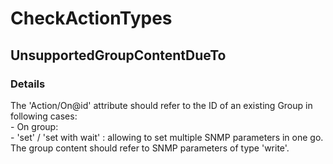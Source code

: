 ﻿---  
uid: Validator_6_7_11  
---

# CheckActionTypes

## UnsupportedGroupContentDueTo

### Details

The 'Action\/On@id' attribute should refer to the ID of an existing Group in following cases:  
\- On group:  
    \- 'set' \/ 'set with wait' : allowing to set multiple SNMP parameters in one go. The group content should refer to SNMP parameters of type 'write'.
